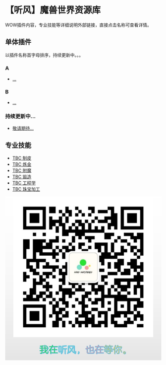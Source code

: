 # 【听风】魔兽世界资源库

WOW插件内容，专业技能等详细说明外部链接，直接点击名称可查看详情。


## 单体插件

以插件名称首字母排序，持续更新中。。。

### A

- [...](./addons/forward.md)

### B

- [...](./addons/forward.md)


### 持续更新中...

- [敬请期待...](./addons/forward.md)


## 专业技能

- [TBC 制皮](./skill/leather.md)
- [TBC 炼金](./skill/alchemy.md)
- [TBC 附魔](./skill/enchantment.md)
- [TBC 锻造](./skill/forging.md)
- [TBC 工程学](./skill/engineering.md)
- [TBC 珠宝加工](./skill/jewelcrafting.md)


![wechat](./wechat.png)